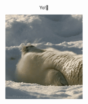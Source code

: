
<p align="center">Yo!🍕</p> 
<p align="center"><img alt="MORE POWERRR" src="https://raw.githubusercontent.com/reymon359/timeline-data/master/assets/other/sup_seal.gif" width="250" /></p> 








<!--
**Manumathew01/Manumathew01** is a ✨ _special_ ✨ repository because its `README.md` (this file) appears on your GitHub profile.

Here are some ideas to get you started:

- 🔭 I’m currently working on ...
- 🌱 I’m currently learning ...
- 👯 I’m looking to collaborate on ...
- 🤔 I’m looking for help with ...
- 💬 Ask me about ...
- 📫 How to reach me: ...
- 😄 Pronouns: ...
- ⚡ Fun fact: ...
-->
